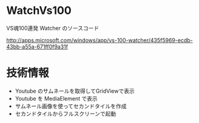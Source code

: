 WatchVs100
==========

VS魂100連発 Watcher のソースコード

http://apps.microsoft.com/windows/app/vs-100-watcher/435f5969-ecdb-43bb-a55a-671ff0f9a31f

# 技術情報

- Youtube のサムネールを取得してGridViewで表示
- Youtube を MediaElement で表示
- サムネール画像を使ってセカンドタイルを作成
- セカンドタイルからフルスクリーンで起動



